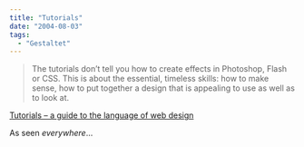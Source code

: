 ```yaml
---
title: "Tutorials"
date: "2004-08-03"
tags:
  - "Gestaltet"
---
```


> The tutorials don’t tell you how to create effects in Photoshop, Flash or CSS.
> This is about the essential, timeless skills: how to make sense, how to put together a design that is appealing to use as well as to look at.

[Tutorials – a guide to the language of web design](http://scratchmedia.co.uk/tutorials.cfm)

As seen _everywhere_...
